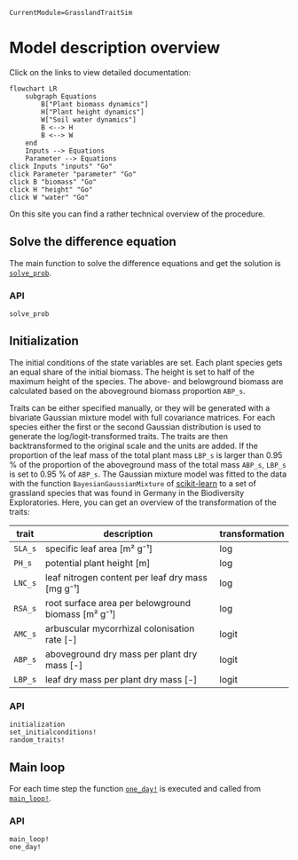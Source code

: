 ```@meta
CurrentModule=GrasslandTraitSim
```

# Model description overview

Click on the links to view detailed documentation:
```mermaid
flowchart LR
    subgraph Equations
        B["Plant biomass dynamics"] 
        H["Plant height dynamics"] 
        W["Soil water dynamics"] 
        B <--> H
        B <--> W
    end
    Inputs --> Equations
    Parameter --> Equations
click Inputs "inputs" "Go"
click Parameter "parameter" "Go"
click B "biomass" "Go"
click H "height" "Go"
click W "water" "Go"
```


On this site you can find a rather technical overview of the procedure.

## Solve the difference equation

The main function to solve the difference equations and get the solution is [`solve_prob`](@ref).

### API

```@docs
solve_prob
```

## Initialization

The initial conditions of the state variables are set. Each plant species
gets an equal share of the initial biomass. The height is set to half of the
maximum height of the species. The above- and belowground biomass
are calculated based on the aboveground biomass proportion ``ABP_s``.

Traits can be either specified manually, or they will be generated with a 
bivariate Gaussian mixture model with full covariance matrices. For each species
either the first or the second Gaussian distribution is used to generate 
the log/logit-transformed traits. The traits are then backtransformed
to the original scale and the units are added. If the proportion of the leaf mass
of the total plant mass ``LBP_s`` is larger than 0.95 % of the proportion of the
aboveground mass of the total mass ``ABP_s``, ``LBP_s`` is set to 0.95 % of ``ABP_s``. 
The Gaussian mixture model was fitted to the data with the function
`BayesianGaussianMixture` of [scikit-learn](@cite) to a set of grassland species
that was found in Germany in the Biodiversity Exploratories. Here, you can get an 
overview of the transformation of the traits:

| trait     | description                                        | transformation |
| --------- | -------------------------------------------------- | -------------- |
| ``SLA_s`` | specific leaf area [m² g⁻¹]                        | log            |
| ``PH_s``  | potential plant height [m]                         | log            |
| ``LNC_s`` | leaf nitrogen content per leaf dry mass [mg g⁻¹]   | log            |
| ``RSA_s`` | root surface area per belowground biomass [m² g⁻¹] | log            |
| ``AMC_s`` | arbuscular mycorrhizal colonisation rate [-]       | logit          |
| ``ABP_s`` | aboveground dry mass per plant dry mass [-]        | logit          |
| ``LBP_s`` | leaf dry mass per plant dry mass [-]               | logit          |

### API
```@docs
initialization
set_initialconditions!
random_traits!
```

## Main loop

For each time step the function [`one_day!`](@ref) is executed and called from [`main_loop!`](@ref).

### API
```@docs	
main_loop!
one_day!
```
